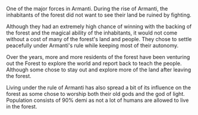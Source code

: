 One of the major forces in Armanti. During the rise of Armanti, the inhabitants of the forest did not want to see their land be ruined by fighting. 

Although they had an extremely high chance of winning with the backing of the forest and the magical ability of the inhabitants, it would not come without a cost of many of the forest's land and people. They chose to settle peacefully under Armanti's rule while keeping most of their autonomy. 

Over the years, more and more residents of the forest have been venturing out the Forest to explore the world and report back to teach the people. 
Although some chose to stay out and explore more of the land after leaving the forest.

Living under the rule of Armanti has also spread a bit of its influence on the forest as some chose to worship both their old gods and the god of light.  Population consists of 90% demi as not a lot of humans are allowed to live in the forest. 